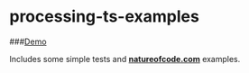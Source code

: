 
# processing-ts-examples

###[Demo](http://edsilv.github.io/processing-ts-examples/natureofcode)

Includes some simple tests and **[natureofcode.com](http://natureofcode.com/book)** examples.